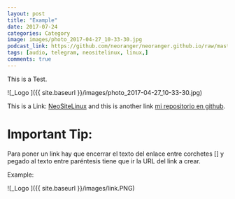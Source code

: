 ```yaml
---
layout: post
title: "Example"
date: 2017-07-24
categories: Category
image: images/photo_2017-04-27_10-33-30.jpg
podcast_link: https://github.com/neoranger/neoranger.github.io/raw/master/Podcast/prueba.mp3
tags: [audio, telegram, neositelinux, linux,]
comments: true
---
```


This is a Test.

![_Logo ]({{ site.baseurl }}/images/photo_2017-04-27_10-33-30.jpg)

This is a Link: [NeoSiteLinux](https://neositelinux.com) and this is another link [mi repositorio en github](https://github.com/neoranger).

# Important Tip:

Para poner un link hay que encerrar el texto del enlace entre corchetes [] y pegado al texto entre paréntesis tiene que ir la URL del link a crear.

Example:

![_Logo ]({{ site.baseurl }}/images/link.PNG)


